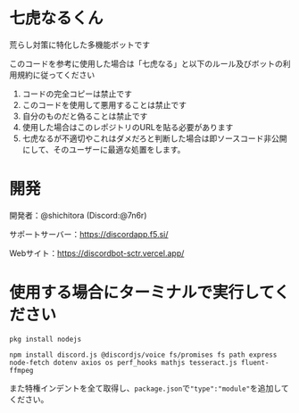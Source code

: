 # 七虎なるくん
荒らし対策に特化した多機能ボットです

このコードを参考に使用した場合は「七虎なる」と以下のルール及びボットの利用規約に従ってください
1. コードの完全コピーは禁止です
2. このコードを使用して悪用することは禁止です
3. 自分のものだと偽ることは禁止です
4. 使用した場合はこのレポジトリのURLを貼る必要があります
5. 七虎なるが不適切やこれはダメだろと判断した場合は即ソースコード非公開にして、そのユーザーに最適な処置をします。

# 開発
開発者：@shichitora (Discord:@7n6r)

サポートサーバー：https://discordapp.f5.si/

Webサイト：https://discordbot-sctr.vercel.app/

# 使用する場合にターミナルで実行してください
```pkg install nodejs```

```npm install discord.js @discordjs/voice fs/promises fs path express node-fetch dotenv axios os perf_hooks mathjs tesseract.js fluent-ffmpeg```

また特権インデントを全て取得し、```package.json```で```"type":"module"```を追加してください。
